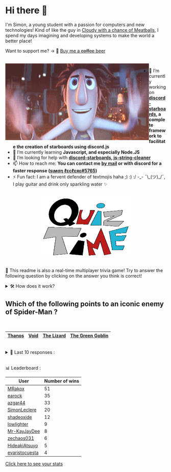 # Hi there 👋

I'm Simon, a young student with a passion for computers and new technologies!
Kind of like the guy in [Cloudy with a chance of Meatballs](https://www.youtube.com/watch?v=dQw4w9WgXcQ), I spend my days imagining and developing systems to make the world a better place!

Want to support me? -> 🍺 [Buy me a ~~coffee~~ beer](https://www.buymeacoffee.com/SimonLeclere)

<br>

<img width="450" height="240" src="./assets/cloudyWithAChanceOfMeatBalls.gif" align=left>

- 🔭 I’m currently working on **[discord-starboards](https://github.com/SimonLeclere/discord-starboards), a complete framework to facilitate the creation of starboards using discord.js**
- 🌱 I’m currently learning **Javascript, and especially Node.JS**
- 🤔 I’m looking for help with **[discord-starboards](https://github.com/SimonLeclere/discord-starboards), [js-string-cleaner](https://github.com/SimonLeclere/Js-String-Cleaner)**
- 📫 How to reach me: **You can contact me [by mail](mailto:simon-leclere@orange.fr) or with discord for a faster response ([sιмση ℓεcℓεяε#5765](https://discord.com/invite/U2VGrkT))**
- ⚡ Fun fact: I am a fervent defender of textmojis haha ;) :) :/ -\_- ¯\\\_(ツ)\_/¯, I play guitar and drink only sparkling water ✨

<br>

<center><img width="280" height="187" src="./assets/quizTime.gif"></center>

<br>

🎲 This readme is also a real-time multiplayer trivia game! Try to answer the following question by clicking on the answer you think is correct!
<details>
  <summary>🛠️ How does it work?</summary>
  Each answer is a link to a pre-filled issue. When you press "Submit new issue", it triggers a Github action workflow that compares your answer with the correct answer, finds a new question and updates the readme.md file. Not bad huh?! This whole process only takes about 20 seconds!
</details>

## Which of the following points to an iconic enemy of Spider-Man ?

<br>

| [Thanos](https://github.com/SimonLeclere/SimonLeclere/issues/new?title=quiz%7C643%7CThanos&body=Just%20click%20'Submit%20new%20issue'.) | [Void](https://github.com/SimonLeclere/SimonLeclere/issues/new?title=quiz%7C643%7CVoid&body=Just%20click%20'Submit%20new%20issue'.) | [The Lizard](https://github.com/SimonLeclere/SimonLeclere/issues/new?title=quiz%7C643%7CThe%20Lizard&body=Just%20click%20'Submit%20new%20issue'.) | [The Green Goblin](https://github.com/SimonLeclere/SimonLeclere/issues/new?title=quiz%7C643%7CThe%20Green%20Goblin&body=Just%20click%20'Submit%20new%20issue'.) |
| - | - | - | - | 

<br>

<details>
  <summary>📒 Last 10 responses :</summary>

- **HideakiAtsuyo** answered **Agnès Buzyn** to `Which Minister of Health announced the death of a first patient in France ?` (Good answer)
- **HideakiAtsuyo** answered **Heidi** to `Who was the little mountain girl of our childhood ?` (Good answer)
- **HideakiAtsuyo** answered **Duret** to `What is the oldest ski factory in France in the 1920s ?` (Good answer)
- **HideakiAtsuyo** answered **Cipher** to `Which Atlante from the Marvel Universe can lift up to fourteen tons in the air ?` (Wrong answer)
- **HideakiAtsuyo** answered **Summer** to `During what season of the year can we hear the owl scream ?` (Wrong answer)
- **HideakiAtsuyo** answered **Become an assassin** to `In cinema, what is the purpose of the fight club managed by the enigmatic Tyler Durden ?` (Wrong answer)
- **HideakiAtsuyo** answered **Golf** to `What sport is sending a small white ball into a hole ?` (Good answer)
- **HideakiAtsuyo** answered **Chandelier** to `Which of these items is not part of the weapons in the Cluedo board game ?` (Wrong answer)
- **HideakiAtsuyo** answered **Planchet** to `What is the name of D'Artagnan's valet created by Alexandre Dumas ?` (Good answer)
- **SimonLeclere** answered **3,500** to `How many plates for lunch were loaded aboard the Titanic ?` (Wrong answer)

</details>

<br>

📊 Leaderboard :

| User | Number of wins |
|-|-|
| [MRakox](https://github.com/MRakox) | 51 |
| [earock](https://github.com/earock) | 35 |
| [azgar44](https://github.com/azgar44) | 33 |
| [SimonLeclere](https://github.com/SimonLeclere) | 20 |
| [shadeoxide](https://github.com/shadeoxide) | 12 |
| [lowlighter](https://github.com/lowlighter) | 9 |
| [Mr-KayJayDee](https://github.com/Mr-KayJayDee) | 8 |
| [zechaos031](https://github.com/zechaos031) | 6 |
| [HideakiAtsuyo](https://github.com/HideakiAtsuyo) | 5 |
| [evaristocuesta](https://github.com/evaristocuesta) | 4 |

[Click here to see your stats](https://github.com/SimonLeclere/SimonLeclere/issues/new?title=MyStats&body=Just%20click%20%27Submit%20new%20issue%27.)
